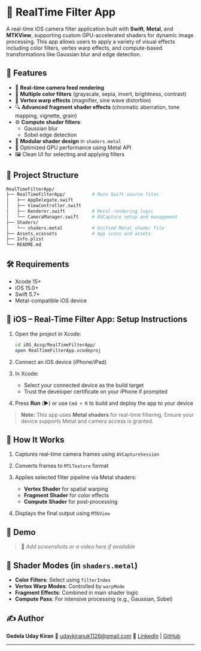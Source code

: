 # 🎥 RealTime Filter App

A real-time iOS camera filter application built with **Swift**, **Metal**, and **MTKView**, supporting custom GPU-accelerated shaders for dynamic image processing. This app allows users to apply a variety of visual effects including color filters, vertex warp effects, and compute-based transformations like Gaussian blur and edge detection.

## 🚀 Features

- 📸 **Real-time camera feed rendering**
- 🎨 **Multiple color filters** (grayscale, sepia, invert, brightness, contrast)
- 🌊 **Vertex warp effects** (magnifier, sine wave distortion)
- 🔍 **Advanced fragment shader effects** (chromatic aberration, tone mapping, vignette, grain)
- ⚙️ **Compute shader filters**:
  - Gaussian blur
  - Sobel edge detection
- 🧠 **Modular shader design** in `shaders.metal`
- 🧼 Optimized GPU performance using Metal API
- 🖼️ Clean UI for selecting and applying filters

## 📁 Project Structure

```bash
RealTimeFilterApp/
├── RealTimeFilterApp/          # Main Swift source files
│   ├── AppDelegate.swift
│   ├── ViewController.swift
│   ├── Renderer.swift          # Metal rendering logic
│   └── CameraManager.swift     # AVCapture setup and management
├── Shaders/
│   └── shaders.metal           # Unified Metal shader file
├── Assets.xcassets             # App icons and assets
├── Info.plist
└── README.md

```

## 🛠️ Requirements

- Xcode 15+
- iOS 15.0+
- Swift 5.7+
- Metal-compatible iOS device

## 📲 iOS – Real-Time Filter App: Setup Instructions

1. Open the project in Xcode:

   ```bash
   cd iOS_Assg/RealTimeFilterApp/
   open RealTimeFilterApp.xcodeproj
   ```

2. Connect an iOS device (iPhone/iPad)

3. In Xcode:

   - Select your connected device as the build target
   - Trust the developer certificate on your iPhone if prompted

4. Press **Run** (▶️) or use `Cmd + R` to build and deploy the app to your device

> **Note:** This app uses **Metal shaders** for real-time filtering. Ensure your device supports Metal and camera access is granted.

## 🧪 How It Works

1. Captures real-time camera frames using `AVCaptureSession`
2. Converts frames to `MTLTexture` format
3. Applies selected filter pipeline via Metal shaders:

   - **Vertex Shader** for spatial warping
   - **Fragment Shader** for color effects
   - **Compute Shader** for post-processing

4. Displays the final output using `MTKView`

## 📸 Demo

> 📌 _Add screenshots or a video here if available_

## 🧩 Shader Modes (in `shaders.metal`)

- **Color Filters**: Select using `filterIndex`
- **Vertex Warp Modes**: Controlled by `warpMode`
- **Fragment Effects**: Combined in main shader logic
- **Compute Pass**: For intensive processing (e.g., Gaussian, Sobel)

## ✍️ Author

**Gedela Uday Kiran**
📧 [udaykiranuk1126@gmail.com](mailto:udaykiranuk1126@gmail.com)
🔗 [LinkedIn](https://www.linkedin.com/in/uday-kiran-gedela) | [GitHub](https://github.com/UdayKiran112)

---
